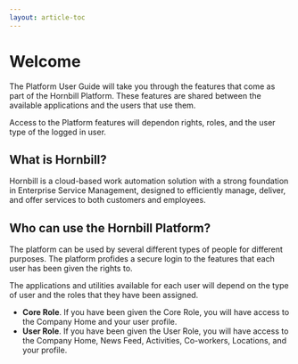 ```yaml
---
layout: article-toc
---
```

# Welcome 
The Platform User Guide will take you through the features that come as part of the Hornbill Platform.  These features are shared between the available applications and the users that use them.

Access to the Platform features will dependon rights, roles, and the user type of the logged in user.

## What is Hornbill?
Hornbill is a cloud-based work automation solution with a strong foundation in Enterprise Service Management, designed to efficiently manage, deliver, and offer services to both customers and employees.

## Who can use the Hornbill Platform?
The platform can be used by several different types of people for different purposes.  The platform profides a secure login to the features that each user has been given the rights to. 

The applications and utilities available for each user will depend on the type of user and the roles that they have been assigned.

* **Core Role**.  If you have been given the Core Role, you will have access to the Company Home and your user profile.
* **User Role**.  If you have been given the User Role, you will have access to the Company Home, News Feed, Activities, Co-workers, Locations, and your profile.